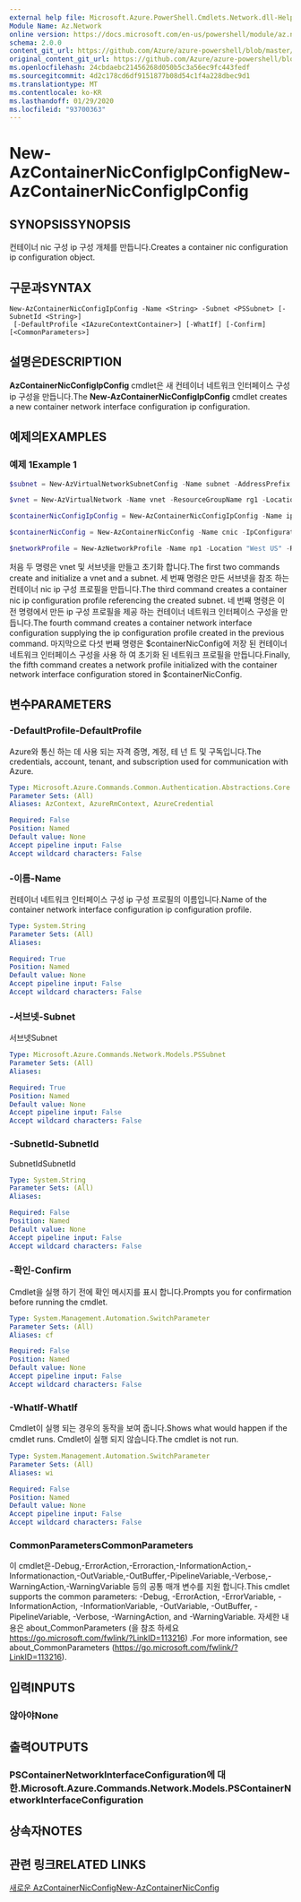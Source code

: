 ```yaml
---
external help file: Microsoft.Azure.PowerShell.Cmdlets.Network.dll-Help.xml
Module Name: Az.Network
online version: https://docs.microsoft.com/en-us/powershell/module/az.network/new-AzContainerNicconfigipconfig
schema: 2.0.0
content_git_url: https://github.com/Azure/azure-powershell/blob/master/src/Network/Network/help/New-AzContainerNicConfigIpConfig.md
original_content_git_url: https://github.com/Azure/azure-powershell/blob/master/src/Network/Network/help/New-AzContainerNicConfigIpConfig.md
ms.openlocfilehash: 24cbdaebc21456268d050b5c3a56ec9fc443fedf
ms.sourcegitcommit: 4d2c178cd6df9151877b08d54c1f4a228dbec9d1
ms.translationtype: MT
ms.contentlocale: ko-KR
ms.lasthandoff: 01/29/2020
ms.locfileid: "93700363"
---
```

# <span data-ttu-id="3bc26-101">New-AzContainerNicConfigIpConfig</span><span class="sxs-lookup"><span data-stu-id="3bc26-101">New-AzContainerNicConfigIpConfig</span></span>

## <span data-ttu-id="3bc26-102">SYNOPSIS</span><span class="sxs-lookup"><span data-stu-id="3bc26-102">SYNOPSIS</span></span>
<span data-ttu-id="3bc26-103">컨테이너 nic 구성 ip 구성 개체를 만듭니다.</span><span class="sxs-lookup"><span data-stu-id="3bc26-103">Creates a container nic configuration ip configuration object.</span></span>

## <span data-ttu-id="3bc26-104">구문과</span><span class="sxs-lookup"><span data-stu-id="3bc26-104">SYNTAX</span></span>

```
New-AzContainerNicConfigIpConfig -Name <String> -Subnet <PSSubnet> [-SubnetId <String>]
 [-DefaultProfile <IAzureContextContainer>] [-WhatIf] [-Confirm] [<CommonParameters>]
```

## <span data-ttu-id="3bc26-105">설명은</span><span class="sxs-lookup"><span data-stu-id="3bc26-105">DESCRIPTION</span></span>
<span data-ttu-id="3bc26-106">**AzContainerNicConfigIpConfig** cmdlet은 새 컨테이너 네트워크 인터페이스 구성 ip 구성을 만듭니다.</span><span class="sxs-lookup"><span data-stu-id="3bc26-106">The **New-AzContainerNicConfigIpConfig** cmdlet creates a new container network interface configuration ip configuration.</span></span> 

## <span data-ttu-id="3bc26-107">예제의</span><span class="sxs-lookup"><span data-stu-id="3bc26-107">EXAMPLES</span></span>

### <span data-ttu-id="3bc26-108">예제 1</span><span class="sxs-lookup"><span data-stu-id="3bc26-108">Example 1</span></span>
```powershell
$subnet = New-AzVirtualNetworkSubnetConfig -Name subnet -AddressPrefix 10.0.1.0/24

$vnet = New-AzVirtualNetwork -Name vnet -ResourceGroupName rg1 -Location "West US" -AddressPrefix 10.0.0.0/16 -Subnet $subnet

$containerNicConfigIpConfig = New-AzContainerNicConfigIpConfig -Name ipconfigprofile1 -Subnet $vnet.Subnets[0]

$containerNicConfig = New-AzContainerNicConfig -Name cnic -IpConfiguration containerNicConfigIpConfig

$networkProfile = New-AzNetworkProfile -Name np1 -Location "West US" -ResourceGroupName rg1 -ContainerNetworkInterfaceConfiguration $containerNicConfig
```

<span data-ttu-id="3bc26-109">처음 두 명령은 vnet 및 서브넷을 만들고 초기화 합니다.</span><span class="sxs-lookup"><span data-stu-id="3bc26-109">The first two commands create and initialize a vnet and a subnet.</span></span> <span data-ttu-id="3bc26-110">세 번째 명령은 만든 서브넷을 참조 하는 컨테이너 nic ip 구성 프로필을 만듭니다.</span><span class="sxs-lookup"><span data-stu-id="3bc26-110">The third command creates a container nic ip configuration profile referencing the created subnet.</span></span> <span data-ttu-id="3bc26-111">네 번째 명령은 이전 명령에서 만든 ip 구성 프로필을 제공 하는 컨테이너 네트워크 인터페이스 구성을 만듭니다.</span><span class="sxs-lookup"><span data-stu-id="3bc26-111">The fourth command creates a container network interface configuration supplying the ip configuration profile created in the previous command.</span></span> <span data-ttu-id="3bc26-112">마지막으로 다섯 번째 명령은 $containerNicConfig에 저장 된 컨테이너 네트워크 인터페이스 구성을 사용 하 여 초기화 된 네트워크 프로필을 만듭니다.</span><span class="sxs-lookup"><span data-stu-id="3bc26-112">Finally, the fifth command creates a network profile initialized with the container network interface configuration stored in $containerNicConfig.</span></span>

## <span data-ttu-id="3bc26-113">변수</span><span class="sxs-lookup"><span data-stu-id="3bc26-113">PARAMETERS</span></span>

### <span data-ttu-id="3bc26-114">-DefaultProfile</span><span class="sxs-lookup"><span data-stu-id="3bc26-114">-DefaultProfile</span></span>
<span data-ttu-id="3bc26-115">Azure와 통신 하는 데 사용 되는 자격 증명, 계정, 테 넌 트 및 구독입니다.</span><span class="sxs-lookup"><span data-stu-id="3bc26-115">The credentials, account, tenant, and subscription used for communication with Azure.</span></span>

```yaml
Type: Microsoft.Azure.Commands.Common.Authentication.Abstractions.Core.IAzureContextContainer
Parameter Sets: (All)
Aliases: AzContext, AzureRmContext, AzureCredential

Required: False
Position: Named
Default value: None
Accept pipeline input: False
Accept wildcard characters: False
```

### <span data-ttu-id="3bc26-116">-이름</span><span class="sxs-lookup"><span data-stu-id="3bc26-116">-Name</span></span>
<span data-ttu-id="3bc26-117">컨테이너 네트워크 인터페이스 구성 ip 구성 프로필의 이름입니다.</span><span class="sxs-lookup"><span data-stu-id="3bc26-117">Name of the container network interface configuration ip configuration profile.</span></span>

```yaml
Type: System.String
Parameter Sets: (All)
Aliases:

Required: True
Position: Named
Default value: None
Accept pipeline input: False
Accept wildcard characters: False
```

### <span data-ttu-id="3bc26-118">-서브넷</span><span class="sxs-lookup"><span data-stu-id="3bc26-118">-Subnet</span></span>
<span data-ttu-id="3bc26-119">서브넷</span><span class="sxs-lookup"><span data-stu-id="3bc26-119">Subnet</span></span>

```yaml
Type: Microsoft.Azure.Commands.Network.Models.PSSubnet
Parameter Sets: (All)
Aliases:

Required: True
Position: Named
Default value: None
Accept pipeline input: False
Accept wildcard characters: False
```

### <span data-ttu-id="3bc26-120">-SubnetId</span><span class="sxs-lookup"><span data-stu-id="3bc26-120">-SubnetId</span></span>
<span data-ttu-id="3bc26-121">SubnetId</span><span class="sxs-lookup"><span data-stu-id="3bc26-121">SubnetId</span></span>

```yaml
Type: System.String
Parameter Sets: (All)
Aliases:

Required: False
Position: Named
Default value: None
Accept pipeline input: False
Accept wildcard characters: False
```

### <span data-ttu-id="3bc26-122">-확인</span><span class="sxs-lookup"><span data-stu-id="3bc26-122">-Confirm</span></span>
<span data-ttu-id="3bc26-123">Cmdlet을 실행 하기 전에 확인 메시지를 표시 합니다.</span><span class="sxs-lookup"><span data-stu-id="3bc26-123">Prompts you for confirmation before running the cmdlet.</span></span>

```yaml
Type: System.Management.Automation.SwitchParameter
Parameter Sets: (All)
Aliases: cf

Required: False
Position: Named
Default value: None
Accept pipeline input: False
Accept wildcard characters: False
```

### <span data-ttu-id="3bc26-124">-WhatIf</span><span class="sxs-lookup"><span data-stu-id="3bc26-124">-WhatIf</span></span>
<span data-ttu-id="3bc26-125">Cmdlet이 실행 되는 경우의 동작을 보여 줍니다.</span><span class="sxs-lookup"><span data-stu-id="3bc26-125">Shows what would happen if the cmdlet runs.</span></span>
<span data-ttu-id="3bc26-126">Cmdlet이 실행 되지 않습니다.</span><span class="sxs-lookup"><span data-stu-id="3bc26-126">The cmdlet is not run.</span></span>

```yaml
Type: System.Management.Automation.SwitchParameter
Parameter Sets: (All)
Aliases: wi

Required: False
Position: Named
Default value: None
Accept pipeline input: False
Accept wildcard characters: False
```

### <span data-ttu-id="3bc26-127">CommonParameters</span><span class="sxs-lookup"><span data-stu-id="3bc26-127">CommonParameters</span></span>
<span data-ttu-id="3bc26-128">이 cmdlet은-Debug,-ErrorAction,-Erroraction,-InformationAction,-Informationaction,-OutVariable,-OutBuffer,-PipelineVariable,-Verbose,-WarningAction,-WarningVariable 등의 공통 매개 변수를 지원 합니다.</span><span class="sxs-lookup"><span data-stu-id="3bc26-128">This cmdlet supports the common parameters: -Debug, -ErrorAction, -ErrorVariable, -InformationAction, -InformationVariable, -OutVariable, -OutBuffer, -PipelineVariable, -Verbose, -WarningAction, and -WarningVariable.</span></span> <span data-ttu-id="3bc26-129">자세한 내용은 about_CommonParameters (을 참조 하세요 https://go.microsoft.com/fwlink/?LinkID=113216) .</span><span class="sxs-lookup"><span data-stu-id="3bc26-129">For more information, see about_CommonParameters (https://go.microsoft.com/fwlink/?LinkID=113216).</span></span>

## <span data-ttu-id="3bc26-130">입력</span><span class="sxs-lookup"><span data-stu-id="3bc26-130">INPUTS</span></span>

### <span data-ttu-id="3bc26-131">않아야</span><span class="sxs-lookup"><span data-stu-id="3bc26-131">None</span></span>

## <span data-ttu-id="3bc26-132">출력</span><span class="sxs-lookup"><span data-stu-id="3bc26-132">OUTPUTS</span></span>

### <span data-ttu-id="3bc26-133">PSContainerNetworkInterfaceConfiguration에 대 한.</span><span class="sxs-lookup"><span data-stu-id="3bc26-133">Microsoft.Azure.Commands.Network.Models.PSContainerNetworkInterfaceConfiguration</span></span>

## <span data-ttu-id="3bc26-134">상속자</span><span class="sxs-lookup"><span data-stu-id="3bc26-134">NOTES</span></span>

## <span data-ttu-id="3bc26-135">관련 링크</span><span class="sxs-lookup"><span data-stu-id="3bc26-135">RELATED LINKS</span></span>

[<span data-ttu-id="3bc26-136">새로운 AzContainerNicConfig</span><span class="sxs-lookup"><span data-stu-id="3bc26-136">New-AzContainerNicConfig</span></span>](./New-AzContainerNicConfig.md)
